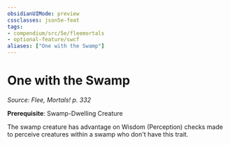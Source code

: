 ```yaml
---
obsidianUIMode: preview
cssclasses: json5e-feat
tags:
- compendium/src/5e/fleemortals
- optional-feature/swcf
aliases: ["One with the Swamp"]
---
```

# One with the Swamp
*Source: Flee, Mortals! p. 332*  

**Prerequisite**: Swamp-Dwelling Creature

The swamp creature has advantage on Wisdom (Perception) checks made to perceive creatures within a swamp who don't have this trait.